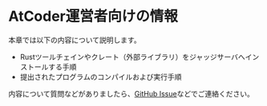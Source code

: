 <!-- -*- coding:utf-8-unix -*- -->

# AtCoder運営者向けの情報

本章では以下の内容について説明します。

- Rustツールチェインやクレート（外部ライブラリ）をジャッジサーバへインストールする手順
- 提出されたプログラムのコンパイルおよび実行手順

内容について質問などがありましたら、[GitHub Issue][gh-issue]などでご連絡ください。

[gh-issue]: https://github.com/rust-lang-ja/atcoder-rust-resources/issues
